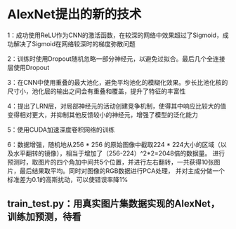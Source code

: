# AlexNet提出的新的技术

1：成功使用ReLU作为CNN的激活函数，在较深的网络中效果超过了Sigmoid，成功解决了Sigmoid在网络较深时的梯度弥散问题

2：训练时使用Dropout随机忽略一部分神经元，以避免过拟合。最后几个全连接层使用Dropout

3：在CNN中使用重叠的最大池化，避免平均池化的模糊化效果。步长比池化核的尺寸小，池化层的输出之间会有重叠和覆盖，提升了特征的丰富性

4：提出了LRN层，对局部神经元的活动创建竞争机制，使得其中响应比较大的值变得相对更大，并抑制其他反馈较小的神经元，增强了模型的泛化能力

5：使用CUDA加速深度卷积网络的训练

6：数据增强，随机地从256 * 256 的原始图像中截取224 * 224大小的区域（以及水平翻转的镜像），相当于增加了（256-224）^2*2=2048倍的数据量。
进行预测时，取图片的四个角加中间共5个位置，并进行左右翻转，一共获得10张图片，最后结果取平均。同时对图像的RGB数据进行PCA处理，
并对主成分做一个标准差为0.1的高斯扰动，可以使错误率降1%

## train_test.py：用真实图片集数据实现的AlexNet，训练加预测，待看
